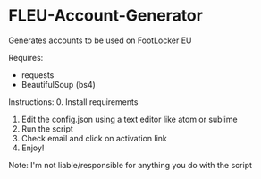 # FLEU-Account-Generator
Generates accounts to be used on FootLocker EU

Requires:
  - requests
  - BeautifulSoup (bs4)

Instructions:
  0. Install requirements
  1. Edit the config.json using a text editor like atom or sublime
  2. Run the script
  3. Check email and click on activation link
  4. Enjoy!

 Note:
 I'm not liable/responsible for anything you do with the script